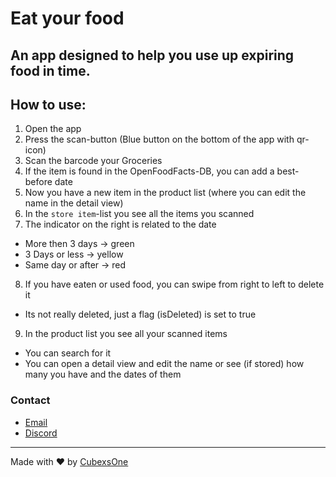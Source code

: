# Eat your food

## An app designed to help you use up expiring food in time.

## How to use:

1. Open the app
2. Press the scan-button (Blue button on the bottom of the app with qr-icon)
3. Scan the barcode your Groceries
4. If the item is found in the OpenFoodFacts-DB, you can add a best-before date
5. Now you have a new item in the product list (where you can edit the name in the detail view)
6. In the `store item`-list you see all the items you scanned
7. The indicator on the right is related to the date
  - More then 3 days -> green
  - 3 Days or less -> yellow
  - Same day or after -> red
8. If you have eaten or used food, you can swipe from right to left to delete it
  - Its not really deleted, just a flag (isDeleted) is set to true
9. In the product list you see all your scanned items
  - You can search for it
  - You can open a detail view and edit the name or see (if stored) how many you have and the dates of them

### Contact

- [Email][email]
- [Discord][discord]

---
Made with ❤️ by [CubexsOne][github]

<!-- General Links -->
[github]: https://github.com/CubexsOne

<!-- Contact Links -->
[email]: mailto://hello@cubexs.dev
[discord]: https://discord.com/users/209287454656561154